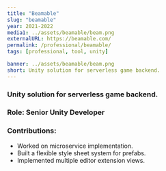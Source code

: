 ```yaml
---
title: "Beamable"
slug: "beamable"
year: 2021-2022
media1: ../assets/beamable/beam.png
externalURL: https://beamable.com/
permalink: /professional/beamable/
tags: [professional, tool, unity]

banner: ../assets/beamable/beam.png
short: Unity solution for serverless game backend.
---
```


### Unity solution for serverless game backend.

### Role: **Senior Unity Developer**

### Contributions:
* Worked on microservice implementation.
* Built a flexible style sheet system for prefabs.
* Implemented multiple editor extension views.